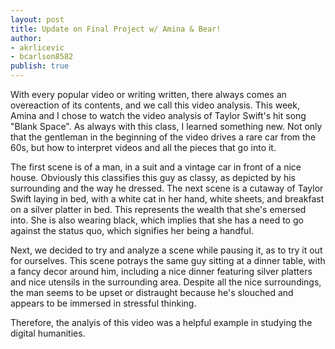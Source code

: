 ```yaml
---
layout: post
title: Update on Final Project w/ Amina & Bear!
author: 
- akrlicevic
- bcarlson8582
publish: true
---
```

With every popular video or writing written, there always comes an overeaction of its contents, and we call this
video analysis. This week, Amina and I chose to watch the video analysis of Taylor Swift's hit song "Blank Space".
As always with this class, I learned something new. Not only that the gentleman in the beginning of the video drives
a rare car from the 60s, but how to interpret videos and all the pieces that go into it.

The first scene is of a man, in a suit and a vintage car in front of a nice house. Obviously this classifies this guy
as classy, as depicted by his surrounding and the way he dressed. The next scene is a cutaway of Taylor Swift laying 
in bed, with a white cat in her hand, white sheets, and breakfast on a silver platter in bed. This represents the 
wealth that she's emersed into. She is also wearing black, which implies that she has a need to go against the status quo,
which signifies her being a handful.

Next, we decided to try and analyze a scene while pausing it, as to try it out for ourselves. This scene potrays the same
guy sitting at a dinner table, with a fancy decor around him, including a nice dinner featuring silver platters and nice
utensils in the surrounding area. Despite all the nice surroundings, the man seems to be upset or distraught because he's
slouched and appears to be immersed in stressful thinking.

Therefore, the analyis of this video was a helpful example in studying the digital humanities.
